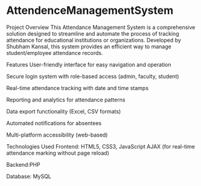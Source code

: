# AttendenceManagementSystem
Project Overview
This Attendance Management System is a comprehensive solution designed to streamline and automate the process of tracking attendance for educational institutions or organizations. Developed by Shubham Kansal, this system provides an efficient way to manage student/employee attendance records.

Features
User-friendly interface for easy navigation and operation

Secure login system with role-based access (admin, faculty, student)

Real-time attendance tracking with date and time stamps

Reporting and analytics for attendance patterns

Data export functionality (Excel, CSV formats)

Automated notifications for absentees

Multi-platform accessibility (web-based)

Technologies Used
Frontend: HTML5, CSS3, JavaScript
AJAX (for real-time attendance marking without page reload)

Backend:PHP

Database: MySQL

